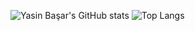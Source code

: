 ![Yasin Başar's GitHub stats](https://github-readme-stats.vercel.app/api?username=YsBsr&show_icons=true&theme=radical)
![Top Langs](https://github-readme-stats.vercel.app/api/top-langs/?username=YsBsr&layout=compact&show_icons=true&theme=radical)
